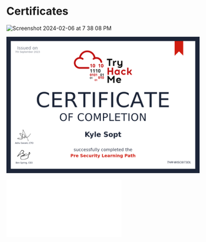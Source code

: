 # Certificates

<img width="1800" alt="Screenshot 2024-02-06 at 7 38 08 PM" src="https://github.com/KS9O/Certificates/assets/132106064/40bf982a-e025-494a-96ef-5057e3fab139">


![Alt text](<assets/THM Certificate.png>)

![Alt text](<assets/Blue%20Team%20Level%201%20(BTL1)-Certification.pdf>)

